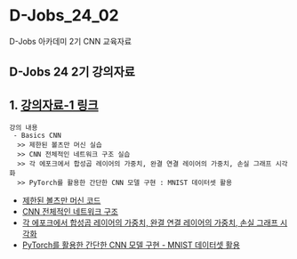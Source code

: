 # D-Jobs_24_02
D-Jobs 아카데미 2기 CNN 교육자료

## D-Jobs 24 2기 강의자료 

## 1. [강의자료-1 링크](https://github.com/KangHoyong/D-Jobs_24_02/blob/main/%EA%B0%95%EC%9D%98%EC%9E%90%EB%A3%8C/CNN/CNN_%EA%B5%90%EC%9C%A1%EC%9E%90%EB%A3%8C.pdf)

    강의 내용 
     - Basics CNN
      >> 제한된 볼츠만 머신 실습 
      >> CNN 전체적인 네트워크 구조 실습 
      >> 각 에포크에서 합성곱 레이어의 가중치, 완결 연결 레이어의 가중치, 손실 그래프 시각화 
      >> PyTorch를 활용한 간단한 CNN 모델 구현 : MNIST 데이터셋 활용 

* [제한된 볼츠만 머신 코드](https://github.com/KangHoyong/D-Jobs_24_02/blob/main/%EC%8B%A4%EC%8A%B5%EC%9E%90%EB%A3%8C/CNN/practiceMeterials01.py)
* [CNN 전체적인 네트워크 구조](https://github.com/KangHoyong/D-Jobs_24_02/blob/main/%EC%8B%A4%EC%8A%B5%EC%9E%90%EB%A3%8C/CNN/practiceMeterials02.py)
* [각 에포크에서 합성곱 레이어의 가중치, 완결 연결 레이어의 가중치, 손실 그래프 시각화](https://github.com/KangHoyong/D-Jobs_24_02/blob/main/%EC%8B%A4%EC%8A%B5%EC%9E%90%EB%A3%8C/CNN/practiceMeterials03.py)
* [PyTorch를 활용한 간단한 CNN 모델 구현 - MNIST 데이터셋 활용](https://github.com/KangHoyong/D-Jobs_24_02/blob/main/%EC%8B%A4%EC%8A%B5%EC%9E%90%EB%A3%8C/CNN/practiceMeterials04.py)



